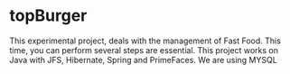 # topBurger
This experimental project, deals with the management of Fast Food. This time, you can perform several steps are essential.
This project works on Java with JFS, Hibernate, Spring and PrimeFaces. We are using MYSQL
